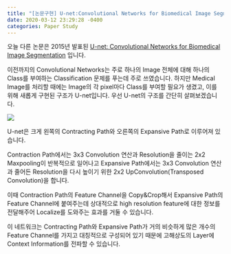 ```yaml
---
title: "[논문구현] U-net:Convolutional Networks for Biomedical Image Segmentation"
date: 2020-03-12 23:29:28 -0400
categories: Paper Study
---
```


오늘 다른 논문은 2015년 발표된 [U-net: Convolutional Networks for Biomedical Image Segmentation](https://arxiv.org/abs/1505.04597) 입니다. 

이전까지의 Convolutional Networks는 주로 하나의 Image 전체에 대해 하나의 Class를 부여하는 Classification 문제를 푸는데 주로 쓰였습니다. 하지만 Medical Image를 처리할 때에는 Image의 각 pixel마다 Class를 부여할 필요가 생겼고, 이를 위해 새롭게 구현된 구조가 U-net입니다. 우선 U-net의 구조를 간단히 살펴보겠습니다.

![](https://user-images.githubusercontent.com/38622987/76529070-1ad13d80-64b5-11ea-8280-41b50820acc3.png)

U-net은 크게 왼쪽의 Contracting Path와 오른쪽의 Expansive Path로 이루어져 있습니다.

Contraction Path에서는 3x3 Convolution 연산과 Resolution을 줄이는 2x2 Maxpooling이 반복적으로 일어나고 Expansive Path에서는 3x3 Convolution 연산과 줄어든 Resolution을 다시 높이기 위한 2x2 UpConvolution(Transposed Convolution)을 합니다.

이때 Contraction Path의 Feature Channel을 Copy&Crop해서 Expansive Path의 Feature Channel에 붙여주는데 상대적으로 high resolution feature에 대한 정보를 전달해주어 Localize를 도와주는 효과를 거둘 수 있습니다.

이 네트워크는 Contracting Path와 Expansive Path가 거의 비슷하게 많은 개수의 Feature Channel를 가지고 대칭적으로 구성되어 있기 때문에 고해상도의 Layer에 Context Information를 전파할 수 있습니다. 
